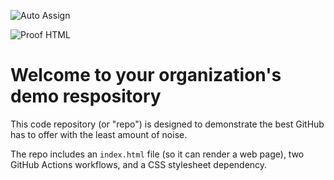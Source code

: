 ![Auto Assign](https://github.com/mexc-referral-code-mexc-invite-code/demo-repository/actions/workflows/auto-assign.yml/badge.svg)

![Proof HTML](https://github.com/mexc-referral-code-mexc-invite-code/demo-repository/actions/workflows/proof-html.yml/badge.svg)

# Welcome to your organization's demo respository
This code repository (or "repo") is designed to demonstrate the best GitHub has to offer with the least amount of noise.

The repo includes an `index.html` file (so it can render a web page), two GitHub Actions workflows, and a CSS stylesheet dependency.
